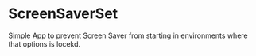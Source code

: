 # ScreenSaverSet
Simple App to prevent Screen Saver from starting in environments where that options is locekd.
